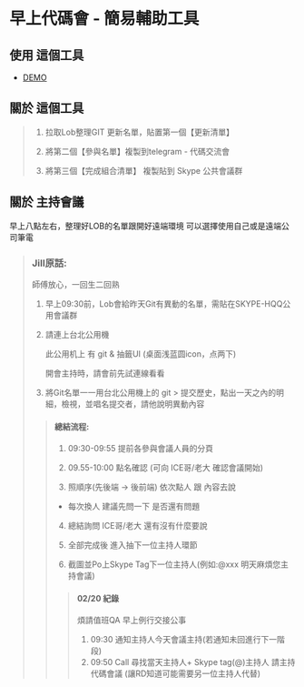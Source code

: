 # 早上代碼會 - 簡易輔助工具
## 使用 這個工具
- [DEMO](https://bmpromise.github.io/tools-morning-meeting/tool.html)
## 關於 這個工具
> 1. 拉取Lob整理GIT 更新名單，貼置第一個【更新清單】
> 
> 2. 將第二個【參與名單】複製到telegram - 代碼交流會
> 
> 3. 將第三個【完成組合清單】 複製貼到 Skype 公共會議群

## 關於 主持會議
早上八點左右，整理好LOB的名單跟開好遠端環境
可以選擇使用自己或是遠端公司筆電

> ### Jill原話:
> 師傅放心，一回生二回熟
> 1. 早上09:30前，Lob會給昨天Git有異動的名單，需貼在SKYPE-HQQ公用會議群
> 
> 2. 請連上台北公用機
>
>    此公用机上 有 git & 抽籤UI (桌面浅蓝圆icon，点两下)
> 
>    開會主持時，請會前先試連線看看
> 
> 3. 將Git名單一一用台北公用機上的 git > 提交歷史，點出一天之內的明細，檢視，並唱名提交者，請他說明異動內容
>
>> #### 總結流程:
>> 1. 09:30-09:55 提前各參與會議人員的分頁
>>
>> 2. 09.55-10:00 點名確認 (可向 ICE哥/老大 確認會議開始)
>>
>> 3. 照順序(先後端 -> 後前端) 依次點人 跟 內容去說
>>
>>  - 每次換人 建議先問一下 是否還有問題
>>
>> 4. 總結詢問 ICE哥/老大 還有沒有什麼要說
>>
>> 5. 全部完成後 進入抽下一位主持人環節
>>
>> 6. 截圖並Po上Skype Tag下一位主持人(例如:@xxx 明天麻煩您主持會議)
>> 
>>> #### 02/20 紀錄
>>> 煩請值班QA 早上例行交接公事
>>> 1. 09:30 通知主持人今天會議主持(若通知未回進行下一階段)
>>> 2. 09:50 Call 尋找當天主持人+ Skype tag(@)主持人 請主持代碼會議 (讓RD知道可能需要另一位主持人代替)
